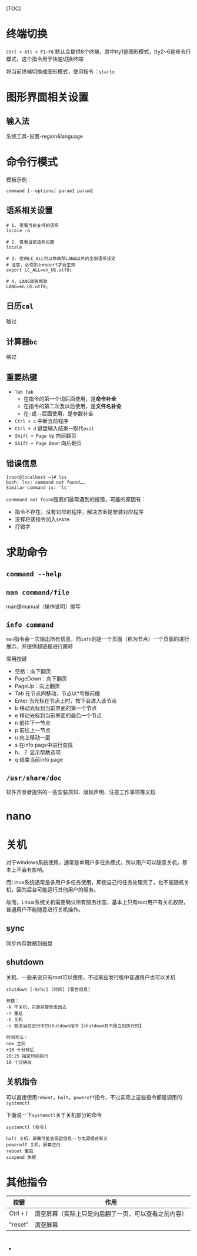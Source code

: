 [TOC]

# 终端切换
`Ctrl + Alt + F1~F6` 默认会提供6个终端，其中tty1是图形模式，tty2~6是命令行模式，这个指令用于快速切换终端

将当前终端切换成图形模式，使用指令：`startx`

# 图形界面相关设置
## 输入法
系统工具-设置-region&language

# 命令行模式
模板示例：
```
command [--options] param1 param2
```

## 语系相关设置
```shell
# 1. 查看当前支持的语系
locale -a

# 2. 查看当前语系设置
locale 

# 3. 使用LC_ALL可以修改除LANG以外的全部语系设定
# 注意，必须加上export才会生效
export LC_ALL=en_US.utf8;

# 4. LANG单独修改
LANG=en_US.utf8;
```

## 日历`cal`
略过

## 计算器`bc`
略过

## 重要热键
- `Tab Tab`
    - 在指令的第一个词后面使用，是**命令补全**
    - 在指令的第二次及以后使用，是**文件名补全**
    - 在`-`或`--`后面使用，是参数补全
- `Ctrl + c` 中断当前程序
- `Ctrl + d` 键盘输入结束--取代`exit`
- `Shift + Page Up` 向前翻页
- `Shift + Page Down` 向后翻页

## 错误信息
```shell
[root@localhost ~]# lss
bash: lss: command not found……
Similar command is: 'ls'
```
`conmmand not found`是我们最常遇到的报错，可能的原因有：
- 指令不存在，没有对应的程序，解决方案是安装对应程序
- 没有将该指令加入`$PATH`
- 打错字

# 求助命令
## `command --help`

## `man command/file`
man是manual（操作说明）缩写

## `info command`
`man`指令会一次输出所有信息，而`info`则是一个页面（称为节点）一个页面的进行展示，并提供超链接进行跳转

常用按键
- 空格：向下翻页
- PageDown：向下翻页
- PageUp：向上翻页
- Tab 在节点间移动，节点以*号做前缀
- Enter 当光标在节点上时，按下会进入该节点
- b 移动光标到当前界面的第一个节点
- e 移动光标到当前界面的最后一个节点
- n 前往下一节点
- p 前往上一节点
- u 向上移动一层
- s 在info page中进行查找
- h、？ 显示帮助选项
- q 结束当前info page

## `/usr/share/doc` 
软件开发者提供的一些安装须知、版权声明、注意工作事项等文档

# nano

# 关机
对于windows系统使用，通常是单用户多任务模式，所以用户可以随意关机，基本上不会有影响。

而Linux系统通常是多用户多任务使用，即使自己的任务处理完了，也不能随机关机，因为后台可能运行其他用户的服务。

故而，Linux系统关机需要确认所有服务状态，基本上只有root用户有关机权限，普通用户不能随意进行关机操作。

## sync
同步内存数据到磁盘

## shutdown
关机，一般来说只有root可以使用，不过某些发行版中普通用户也可以关机

```shell
shutdown [-krhc] [时间] [警告信息]

参数：
-k 不关机，只是将警告发出去
-r 重启
-h 关机
-c 取消当前进行中的shutdown指令【shutdown并不是立刻执行的】

时间写法：
now 立刻
+10 十分钟后
20:25 指定时间执行
10 十分钟后
```

## 关机指令
可以直接使用`reboot`，`halt`，`poweroff`指令，不过实际上这些指令都是调用的`systemctl`

下面说一下`systemctl`关于关机部分的命令
```
systemctl [命令]

halt 关机，屏幕可能会保留信息--与电源模式有关
poweroff 关机，屏幕空白
reboot 重启
suspend 休眠
```

# 其他指令

| 按键 | 作用 | 
| --- | --- |
| Ctrl + l | 清空屏幕（实际上只是向后翻了一页，可以查看之前内容） |
| "reset" | 清空屏幕 |

# 
- [](https://blog.csdn.net/magoyang/article/details/78940767)
